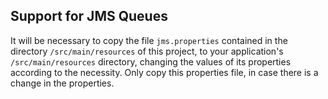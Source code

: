 Support for JMS Queues
----------------------

It will be necessary to copy the file `jms.properties` contained in the directory `/src/main/resources` 
of this project, to your application's `/src/main/resources` directory, changing the values 
of its properties according to the necessity.
Only copy this properties file, in case there is a change in the properties.